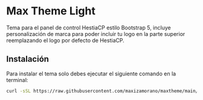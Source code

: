 # Max Theme Light

Tema para el panel de control HestiaCP estilo Bootstrap 5, incluye personalización de marca para poder incluir tu logo en la parte superior reemplazando el logo por defecto de HestiaCP.


## Instalación
Para instalar el tema solo debes ejecutar el siguiente comando en la terminal:
```bash
curl -sSL https://raw.githubusercontent.com/maxizamorano/maxtheme/main/install.sh -o install.sh && chmod +x install.sh && sh install.sh
```
